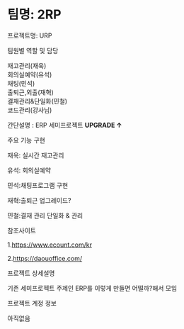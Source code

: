 # 팀명:  2RP

프로젝트명: URP  

팀원별 역할 및 담당

재고관리(재욱)<br/>
회의실예약(유석)<br/>
채팅(민석)<br/>
출퇴근,외출(재혁)<br/>
결재관리&단일화(민철)<br/>
코드관리(강사님)<br/>

간단설명 : ERP 세미프로젝트 **UPGRADE ↑** 

주요 기능 구현 

재욱: 실시간 재고관리

유석: 회의실예약 

민석:채팅프로그램 구현

재혁:출퇴근 업그레이드?

민철:결재 관리 단일화 & 관리 

참조사이트

1.https://www.ecount.com/kr

2.https://daouoffice.com/

프로젝트 상세설명 

기존 세미프로젝트 주제인 ERP를 이렇게 만들면 어떨까?해서 모임

프로젝트 계정 정보

아직없음

